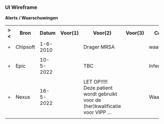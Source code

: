 ### UI Wireframe
<b>Alerts / Waarschuwingen</b>
<table class="grid">
<tbody>
<tr><th>&gt;&lt;</th>
<th>
Bron
</th>
<th>
Datum
</th>
<th>
Voor(1)
</th>
<th>
Voor(2)
</th>
<th>
Voor(3)
</th>
<th>
Categorie
</th>
<th>
Status
</th>
</tr>
<tr><td>+</td>
<td>
Chipsoft
</td>
<td>
1-6-2010
</td>
<td>

</td>
<td>
Drager MRSA
</td>
<td>

</td>
<td>
waarschuwing
</td>
<td>
active
</td>
</tr><tr><td></td><td colspan=7>
</td></tr>
<tr><td>+</td>
<td>
Epic
</td>
<td>
10-5-2022
</td>
<td>

</td>
<td>
TBC
</td>
<td>

</td>
<td>
Infection Flag
</td>
<td>
inactive
</td>
</tr><tr><td></td><td colspan=7>
</td></tr>
<tr><td>+</td>
<td>
Nexus
</td>
<td>
16-5-2022
</td>
<td>

</td>
<td>
LET OP!!!!!<br/>Deze patient wordt gebruikt voor de (her)kwalificatie voor VIPP ...
</td>
<td>

</td>
<td>
Waarschuwing
</td>
<td>
active
</td>
</tr><tr><td></td><td colspan=7>
</td></tr>
</tbody>
</table>